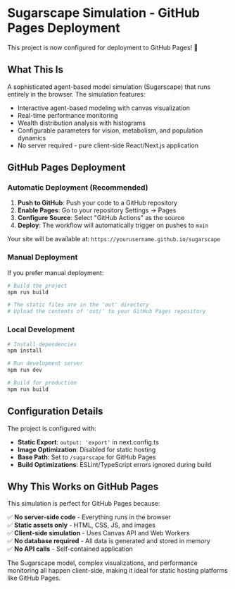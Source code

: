 # Sugarscape Simulation - GitHub Pages Deployment

This project is now configured for deployment to GitHub Pages! 🚀

## What This Is

A sophisticated agent-based model simulation (Sugarscape) that runs entirely in the browser. The simulation features:

- Interactive agent-based modeling with canvas visualization
- Real-time performance monitoring
- Wealth distribution analysis with histograms
- Configurable parameters for vision, metabolism, and population dynamics
- No server required - pure client-side React/Next.js application

## GitHub Pages Deployment

### Automatic Deployment (Recommended)

1. **Push to GitHub**: Push your code to a GitHub repository
2. **Enable Pages**: Go to your repository Settings → Pages
3. **Configure Source**: Select "GitHub Actions" as the source
4. **Deploy**: The workflow will automatically trigger on pushes to `main`

Your site will be available at: `https://yourusername.github.io/sugarscape`

### Manual Deployment

If you prefer manual deployment:

```bash
# Build the project
npm run build

# The static files are in the 'out' directory
# Upload the contents of 'out/' to your GitHub Pages repository
```

### Local Development

```bash
# Install dependencies
npm install

# Run development server
npm run dev

# Build for production
npm run build
```

## Configuration Details

The project is configured with:

- **Static Export**: `output: 'export'` in next.config.ts
- **Image Optimization**: Disabled for static hosting
- **Base Path**: Set to `/sugarscape` for GitHub Pages
- **Build Optimizations**: ESLint/TypeScript errors ignored during build

## Why This Works on GitHub Pages

This simulation is perfect for GitHub Pages because:

✅ **No server-side code** - Everything runs in the browser  
✅ **Static assets only** - HTML, CSS, JS, and images  
✅ **Client-side simulation** - Uses Canvas API and Web Workers  
✅ **No database required** - All data is generated and stored in memory  
✅ **No API calls** - Self-contained application  

The Sugarscape model, complex visualizations, and performance monitoring all happen client-side, making it ideal for static hosting platforms like GitHub Pages.
